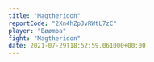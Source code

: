 ```yaml
---
title: "Magtheridon"
reportCode: "2Xn4hZpJvRWtL7zC"
player: "Bøømba"
fight: "Magtheridon"
date: 2021-07-29T18:52:59.061000+00:00
---
```


